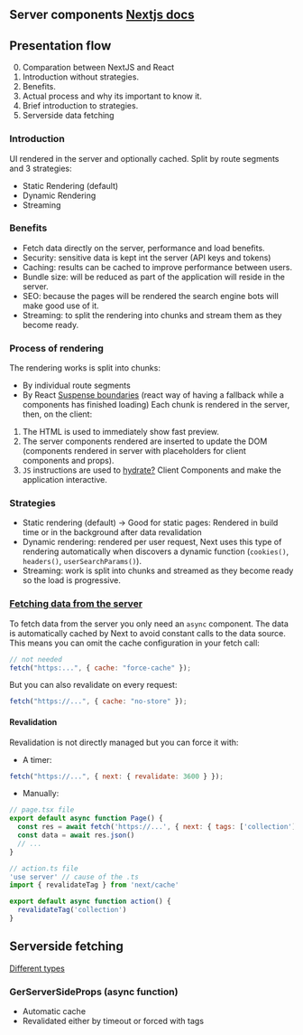 ## Server components [Nextjs docs](https://nextjs.org/docs/app/building-your-application/rendering/server-components)

## Presentation flow

0. Comparation between NextJS and React
1. Introduction without strategies.
2. Benefits.
3. Actual process and why its important to know it.
4. Brief introduction to strategies.
5. Serverside data fetching

### Introduction

UI rendered in the server and optionally cached. Split by route segments and 3
strategies:

- Static Rendering (default)
- Dynamic Rendering
- Streaming

### Benefits

- Fetch data directly on the server, performance and load benefits.
- Security: sensitive data is kept int the server (API keys and tokens)
- Caching: results can be cached to improve performance between users.
- Bundle size: will be reduced as part of the application will reside in the
  server.
- SEO: because the pages will be rendered the search engine bots will make good
  use of it.
- Streaming: to split the rendering into chunks and stream them as they become
  ready.

### Process of rendering

The rendering works is split into chunks:

- By individual route segments
- By React [Suspense boundaries](https://react.dev/reference/react/Suspense) (react way of having a fallback while a
  components has finished loading) Each chunk is rendered in the server, then,
  on the client:

1. The HTML is used to immediately show fast preview.
2. The server components rendered are inserted to update the DOM (components
   rendered in server with placeholders for client components and props).
3. `JS` instructions are used to [hydrate?](https://react.dev/reference/react-dom/client/hydrateRoot) Client Components and make the
   application interactive.

### Strategies

- Static rendering (default) -> Good for static pages: Rendered in build time or in the background after data revalidation
- Dynamic rendering: rendered per user request, Next uses this type of rendering automatically when discovers a dynamic function (`cookies()`, `headers()`, `userSearchParams()`).
- Streaming: work is split into chunks and streamed as they become ready so the load is progressive.

### [Fetching data from the server](https://nextjs.org/docs/app/building-your-application/data-fetching/fetching-caching-and-revalidating#revalidating-data)

To fetch data from the server you only need an `async` component. The data is automatically cached by Next to avoid constant calls to the data source. This means you can omit the cache configuration in your fetch call:

```js
// not needed
fetch("https:...", { cache: "force-cache" });
```

But you can also revalidate on every request:

```js
fetch("https://...", { cache: "no-store" });
```

#### Revalidation

Revalidation is not directly managed but you can force it with:

- A timer:

```js
fetch("https://...", { next: { revalidate: 3600 } });
```

- Manually:

```js
// page.tsx file
export default async function Page() {
  const res = await fetch('https://...', { next: { tags: ['collection'] } })
  const data = await res.json()
  // ...
}

// action.ts file
'use server' // cause of the .ts
import { revalidateTag } from 'next/cache'

export default async function action() {
  revalidateTag('collection')
}

```

## Serverside fetching

[Different types](https://wallis.dev/blog/nextjs-serverside-data-fetching)

### GerServerSideProps (async function)

- Automatic cache
- Revalidated either by timeout or forced with tags
